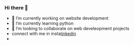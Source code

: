### Hi there 👋



- 🔭 I’m currently working on website development
- 🌱 I’m currently learning python
- 👯 I’m looking to collaborate on web develeopment projects
- connect with me in insta[linkedin](https://www.instagram.com/bipin_sainju/)
- <!--
- 🤔 I’m looking for help with ...
- 💬 Ask me about ...
- 📫 How to reach me: ...
- 😄 Pronouns: ...
- ⚡ Fun fact: ...

-->
